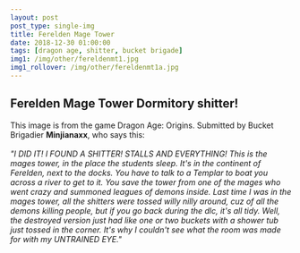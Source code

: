 ```yaml
---
layout: post
post_type: single-img
title: Ferelden Mage Tower
date: 2018-12-30 01:00:00
tags: [dragon age, shitter, bucket brigade]
img1: /img/other/fereldenmt1.jpg
img1_rollover: /img/other/fereldenmt1a.jpg
---
```

## Ferelden Mage Tower Dormitory shitter!

This image is from the game Dragon Age: Origins. Submitted by Bucket Brigadier **Minjianaxx**, who says this:
<br><br>
*"I DID IT! I FOUND A SHITTER! STALLS AND EVERYTHING! This is the mages tower, in the place the students sleep. It's in the continent of Ferelden, next to the docks. You have to talk to a Templar to boat you across a river to get to it. You save the tower from one of the mages who went crazy and summoned leagues of demons inside. Last time I was in the mages tower, all the shitters were tossed willy nilly around, cuz of all the demons killing people, but if you go back during the dlc, it's all tidy. Well, the destroyed version just had like one or two buckets with a shower tub just tossed in the corner. It's why I couldn't see what the room was made for with my UNTRAINED EYE."*
